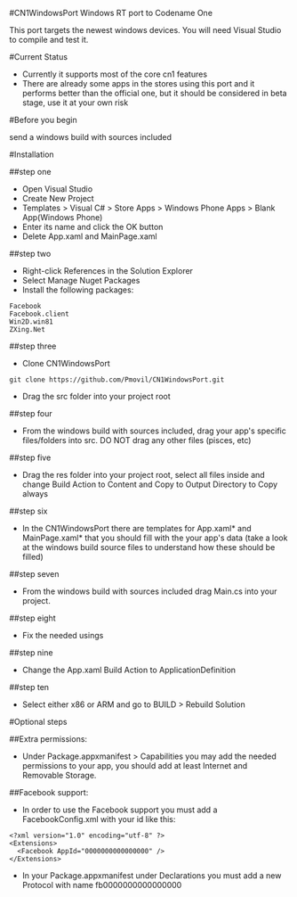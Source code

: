 #CN1WindowsPort
Windows RT port to Codename One

This port targets the newest windows devices. You will need Visual Studio to compile and test it.

#Current Status

- Currently it supports most of the core cn1 features
- There are already some apps in the stores using this port and it performs better than the official one, but it should be considered in beta stage, use it at your own risk

#Before you begin

send a windows build with sources included

#Installation

##step one

- Open Visual Studio
- Create New Project
- Templates > Visual C# > Store Apps >	Windows Phone Apps > Blank App(Windows Phone)
- Enter its name and click the OK button
- Delete App.xaml and MainPage.xaml

##step two

- Right-click References in the Solution Explorer
- Select Manage Nuget Packages
- Install the following packages:
```
Facebook
Facebook.client
Win2D.win81
ZXing.Net
```

##step three

- Clone CN1WindowsPort
```
git clone https://github.com/Pmovil/CN1WindowsPort.git
```
- Drag the src folder into your project root

##step four 

- From the windows build with sources included, drag your app's specific files/folders into src. DO NOT drag any other files (pisces, etc)

##step five

- Drag the res folder into your project root, select all files inside and change Build Action to Content and Copy to Output Directory to Copy always

##step six

- In the CN1WindowsPort there are templates for App.xaml* and MainPage.xaml* that you should fill with the your app's data (take a look at the windows build source files to understand how these should be filled) 

##step seven

- From the windows build with sources included drag Main.cs into your project.

##step eight

- Fix the needed usings

##step nine

- Change the App.xaml Build Action to ApplicationDefinition

##step ten

- Select either x86 or ARM and go to BUILD > Rebuild Solution

#Optional steps

##Extra permissions:

- Under Package.appxmanifest > Capabilities you may add the needed permissions to your app, you should add at least Internet and Removable Storage.

##Facebook support:

- In order to use the Facebook support you must add a FacebookConfig.xml with your id like this:

```
<?xml version="1.0" encoding="utf-8" ?>
<Extensions>
  <Facebook AppId="0000000000000000" />
</Extensions>
```
- In your Package.appxmanifest under Declarations you must add a new Protocol with name fb0000000000000000
